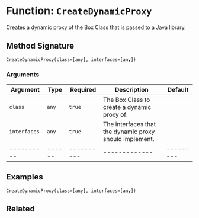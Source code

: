 [comment]: # (Note: This documentation is generated dynamically in the build process.  To modify the contents, change the javadoc on the _invoke method of the BIF class)

# Function: `CreateDynamicProxy`

Creates a dynamic proxy of the Box Class that is passed to a Java library.

## Method Signature
```
CreateDynamicProxy(class=[any], interfaces=[any])
```
### Arguments

| Argument | Type | Required | Description | Default |
|----------|------|----------|-------------|---------|
| `class` | `any` | `true` | The Box Class to create a dynamic proxy of. | |
| `interfaces` | `any` | `true` | The interfaces that the dynamic proxy should implement. | |
|----------|------|----------|-------------|---------|



## Examples

```
CreateDynamicProxy(class=[any], interfaces=[any])
```

## Related

